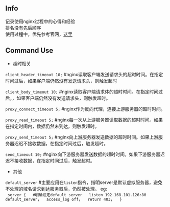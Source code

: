 ## Info
记录使用nginx过程中的心得和经验   
排名没有先后顺序  
使用过程中，优先参考官网，[这里](http://wiki.nginx.org) 

## Command Use

- 超时相关

`client_header_timeout 10;` #nginx读取客户端发送请求头的超时时间。在指定时间过后，如果客户端仍然没有发送请求头，则触发超时

`client_body_timeout 10;` #nginx读取客户端请求体的超时时间。在指定时间过后，，如果客户端仍然没有发送请求头，则触发超时。

`proxy_connect_timeout 5;` #nginx作为反向代理，连接上游服务器的超时时间。

`proxy_read_timeout 5;` #nginx每一次从上游服务器读取数据的超时时间。如果在指定时间内，数据仍然未到达，则触发超时。

`proxy_send_timeout 5;` #nginx向上游服务器发送数据的超时时间。如果上游服务器迟迟不接收数据，在指定时间过后，触发超时。

`send_timeout 10;` #nginx向下游服务器发送数据的超时时间。如果下游服务器迟迟不接收数据，在指定时间过后，触发超时。


- 其他

`default_server` #主要应用在`listen`指令，指明server是默认虚拟服务器，避免不处理的域名请求到达服务器后，仍然被处理。
eg:  
`
server {  
    #明确设定default server  
    listen 192.168.101.126:80 default_server;  
    access_log off;  
    return 403;  
}`





